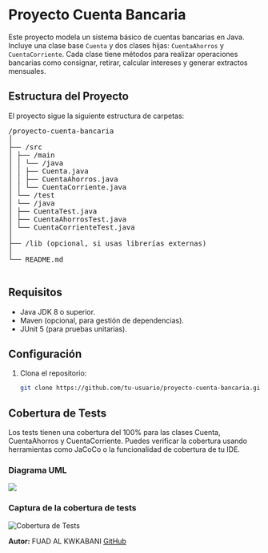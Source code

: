 # Proyecto Cuenta Bancaria

Este proyecto modela un sistema básico de cuentas bancarias en Java. Incluye una clase base `Cuenta` y dos clases hijas: `CuentaAhorros` y `CuentaCorriente`. Cada clase tiene métodos para realizar operaciones bancarias como consignar, retirar, calcular intereses y generar extractos mensuales.

## Estructura del Proyecto

El proyecto sigue la siguiente estructura de carpetas:

 <pre>
/proyecto-cuenta-bancaria
│
├── /src
│ ├── /main
│ │ └── /java
│ │ ├── Cuenta.java
│ │ ├── CuentaAhorros.java
│ │ └── CuentaCorriente.java
│ └── /test
│ └── /java
│ ├── CuentaTest.java
│ ├── CuentaAhorrosTest.java
│ └── CuentaCorrienteTest.java
│
├── /lib (opcional, si usas librerías externas)
│
└── README.md
 </pre>

## Requisitos

- Java JDK 8 o superior.
- Maven (opcional, para gestión de dependencias).
- JUnit 5 (para pruebas unitarias).

## Configuración

1. Clona el repositorio:
   ```bash
   git clone https://github.com/tu-usuario/proyecto-cuenta-bancaria.git


 ## Cobertura de Tests
Los tests tienen una cobertura del 100% para las clases Cuenta, CuentaAhorros y CuentaCorriente. Puedes verificar la cobertura usando herramientas como JaCoCo o la funcionalidad de cobertura de tu IDE.

### Diagrama UML

<img src="/src/foto /Imagen pegada (2).png"/>


<h3>Captura de la cobertura de tests</h3>
    <img src="/src/foto /Imagen pegada.png"  alt="Cobertura de Tests" />

<p><strong>Autor:</strong> FUAD AL KWKABANI  <a href="https://github.com/Fuad-Alkwkabani">GitHub</a>